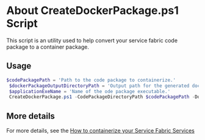 
# About CreateDockerPackage.ps1 Script
This script is an utility used to help convert your service fabric code package to a container package. 

## Usage

```powershell
$codePackagePath = 'Path to the code package to containerize.'
 $dockerPackageOutputDirectoryPath = 'Output path for the generated docker folder.'
 $applicationExeName = 'Name of the ode package executable.'
 CreateDockerPackage.ps1 -CodePackageDirectoryPath $codePackagePath -DockerPackageOutputDirectoryPath $dockerPackageOutputDirectoryPath -ApplicationExeName $applicationExeName
```

## More details
For more details, see the [How to containerize your Service Fabric Services](https://docs.microsoft.com/en-us/azure/service-fabric/service-fabric-services-inside-containers)
